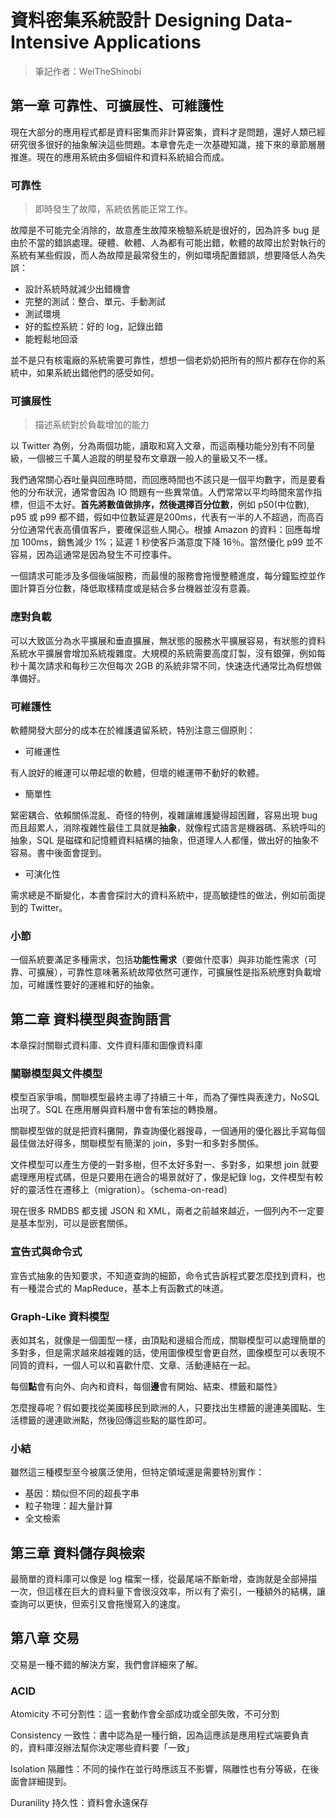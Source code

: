 # 資料密集系統設計 Designing Data-Intensive Applications

> 筆記作者：WeiTheShinobi

## 第一章 可靠性、可擴展性、可維護性

現在大部分的應用程式都是資料密集而非計算密集，資料才是問題，還好人類已經研究很多很好的抽象解決這些問題。本章會先走一次基礎知識，接下來的章節層層推進。現在的應用系統由多個組件和資料系統組合而成。

### 可靠性

> 即時發生了故障，系統依舊能正常工作。

故障是不可能完全消除的，故意產生故障來檢驗系統是很好的，因為許多 bug 是由於不當的錯誤處理。硬體、軟體、人為都有可能出錯，軟體的故障出於對執行的系統有某些假設，而人為故障是最常發生的，例如環境配置錯誤，想要降低人為失誤：

- 設計系統時就減少出錯機會
- 完整的測試：整合、單元、手動測試
- 測試環境
- 好的監控系統：好的 log，記錄出錯
- 能輕鬆地回滾

並不是只有核電廠的系統需要可靠性，想想一個老奶奶把所有的照片都存在你的系統中，如果系統出錯他們的感受如何。

### 可擴展性

> 描述系統對於負載增加的能力

以 Twitter 為例，分為兩個功能，讀取和寫入文章，而這兩種功能分別有不同量級，一個被三千萬人追蹤的明星發布文章跟一般人的量級又不一樣。

我們通常關心吞吐量與回應時間，而回應時間也不該只是一個平均數字，而是要看他的分布狀況，通常會因為 IO 問題有一些異常值。人們常常以平均時間來當作指標，但這不太好。**首先將數值做排序，然後選擇百分位數**，例如 p50(中位數), p95 或 p99 都不錯，假如中位數延遲是200ms，代表有一半的人不超過，而高百分位通常代表高價值客戶，要確保這些人開心。根據 Amazon 的資料：回應每增加 100ms，銷售減少 1%；延遲 1 秒使客戶滿意度下降 16％。當然優化 p99 並不容易，因為這通常是因為發生不可控事件。

一個請求可能涉及多個後端服務，而最慢的服務會拖慢整體進度，每分鐘監控並作圖計算百分位數，降低取樣精度或是結合多台機器並沒有意義。

### 應對負載

可以大致區分為水平擴展和垂直擴展，無狀態的服務水平擴展容易，有狀態的資料系統水平擴展會增加系統複雜度。大規模的系統需要高度訂製，沒有銀彈，例如每秒十萬次請求和每秒三次但每次 2GB 的系統非常不同，快速迭代通常比為假想做準備好。

### 可維護性

軟體開發大部分的成本在於維護遺留系統，特別注意三個原則：

- 可維運性

有人說好的維運可以帶起壞的軟體，但壞的維運帶不動好的軟體。

- 簡單性

緊密耦合、依賴關係混亂、奇怪的特例，複雜讓維護變得超困難，容易出現 bug 而且超累人，消除複雜性最佳工具就是**抽象**，就像程式語言是機器碼、系統呼叫的抽象，SQL 是磁碟和記憶體資料結構的抽象，但道理人人都懂，做出好的抽象不容易。書中後面會提到。

- 可演化性

需求總是不斷變化，本書會探討大的資料系統中，提高敏捷性的做法，例如前面提到的 Twitter。

### 小節

一個系統要滿足多種需求，包括**功能性需求**（要做什麼事）與非功能性需求（可靠、可擴展），可靠性意味著系統故障依然可運作，可擴展性是指系統應對負載增加，可維護性要好的運維和好的抽象。

## 第二章 資料模型與查詢語言

本章探討關聯式資料庫、文件資料庫和圖像資料庫

### 關聯模型與文件模型

模型百家爭鳴，關聯模型最終主導了持續三十年，而為了彈性與表達力，NoSQL出現了。SQL 在應用層與資料層中會有笨拙的轉換層。

關聯模型做的就是把資料攤開，靠查詢優化器搜尋，一個通用的優化器比手寫每個最佳做法好得多，關聯模型有簡潔的 join，多對一和多對多關係。

文件模型可以產生方便的一對多樹，但不太好多對一、多對多，如果想 join 就要處理應用程式碼，但是只要用在適合的場景就好了，像是紀錄 log，文件模型有較好的靈活性在遷移上（migration）。（schema-on-read）

現在很多 RMDBS 都支援 JSON 和 XML，兩者之前越來越近，一個列內不一定要是基本型別，可以是嵌套關係。

### 宣告式與命令式

宣告式抽象的告知要求，不知道查詢的細節，命令式告訴程式要怎麼找到資料，也有一種混合式的 MapReduce，基本上有函數式的味道。

### Graph-Like 資料模型

表如其名，就像是一個圖型一樣，由頂點和邊組合而成，關聯模型可以處理簡單的多對多，但是需求越來越複雜的話，使用圖像模型會更自然，圖像模型可以表現不同質的資料，一個人可以和喜歡什麼、文章、活動連結在一起。

每個**點**會有向外、向內和資料，每個**邊**會有開始、結束、標籤和屬性》

怎麼搜尋呢？假如要找從美國移民到歐洲的人，只要找出生標籤的邊連美國點、生活標籤的邊連歐洲點，然後回傳這些點的屬性即可。

### 小結

雖然這三種模型至今被廣泛使用，但特定領域還是需要特別實作：

- 基因：類似但不同的超長字串
- 粒子物理：超大量計算
- 全文檢索

## 第三章 資料儲存與檢索

最簡單的資料庫可以像是 log 檔案一樣，從最尾端不斷新增，查詢就是全部掃描一次，但這樣在巨大的資料量下會很沒效率，所以有了索引，一種額外的結構，讓查詢可以更快，但索引又會拖慢寫入的速度。

## 第八章 交易

交易是一種不錯的解決方案，我們會詳細來了解。

### ACID

Atomicity 不可分割性：這一套動作會全部成功或全部失敗，不可分割

Consistency 一致性：書中認為是一種行銷，因為這應該是應用程式端要負責的，資料庫沒辦法幫你決定哪些資料要「一致」

Isolation 隔離性：不同的操作在並行時應該互不影響，隔離性也有分等級，在後面會詳細提到。

Duranility 持久性：資料會永遠保存

